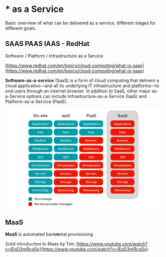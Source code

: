 # * as a Service

Basic overview of what can be delivered as a service, different stages for different goals.


## SAAS PAAS IAAS - RedHat

Software / Platform / Infrastructure as a Service
 
[https://www.redhat.com/en/topics/cloud-computing/what-is-saas](https://www.redhat.com/en/topics/cloud-computing/what-is-saas)

**Software-as-a-service** (SaaS) is a form of cloud computing that delivers a cloud application—and all its underlying IT infrastructure and platforms—to end users through an internet browser.
In addition to SaaS, other major as-a-Service options can include Infrastructure-as-a-Service (IaaS) and Platform-as-a-Service (PaaS).

![iaas saas paas pic](iaas-paas-saas-1638x1046.png)


## MaaS

**MaaS** is automated bare**m**etal provisioning

Solid introduction to Maas by Tim:
[https://www.youtube.com/watch?v=lEqD3mRcqSo](https://www.youtube.com/watch?v=lEqD3mRcqSo)
